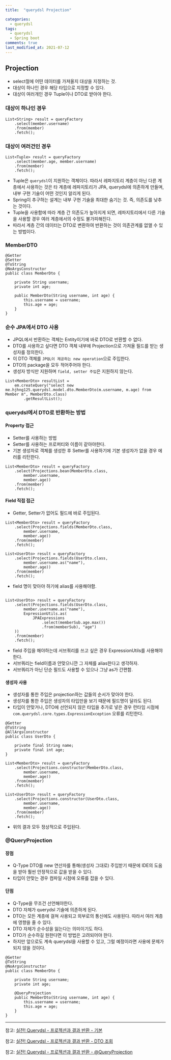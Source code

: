 ```yaml
---
title:  "querydsl Projection"

categories:
  - querydsl
tags:
  - querydsl
  - Spring boot
comments: true
last_modified_at: 2021-07-12
---
```


## Projection
* select절에 어떤 데이터를 가져올지 대상을 지정하는 것.
* 대상이 하나인 경우 해당 타입으로 지정할 수 있다.
* 대상이 여러개인 경우 Tuple이나 DTO로 받아야 한다.

### 대상이 하나인 경우
~~~
List<String> result = queryFactory
    .select(member.username)
    .from(member)
    .fetch();
~~~ 

### 대상이 여러건인 경우
~~~
List<Tuple> result = queryFactory
    .select(member.age, member.username)
    .from(member)
    .fetch();
~~~

* Tuple은 `querydsl`이 지원하는 객체이다. 따라서 레파지토리 계층이 아닌 다른 계층에서 사용하는 것은 타 계층에 레파지토리가 JPA, querydsl에 의존하게 만들며, 내부 구현 기술이 어떤 것인지 알리게 된다. 
* Spring이 추구하는 설계는 내부 구현 기술을 최대한 숨기는 것. 즉, 의존도를 낮추는 것이다.
* Tuple을 사용함에 따라 계층 간 의존도가 높아지게 되면, 레파지토리에서 다른 기술을 사용할 경우 여러 계층에서의 수정도 불가피해진다.
* 따라서 계층 간의 데이터는 DTO로 변환하여 반환하는 것이 의존관계를 없앨 수 있는 방법이다.

### MemberDTO
~~~
@Getter
@Setter
@ToString
@NoArgsConstructor
public class MemberDto {

    private String username;
    private int age;

    public MemberDto(String username, int age) {
        this.username = username;
        this.age = age;
    }
}

~~~

### 순수 JPA에서 DTO 사용
* JPQL에서 반환하는 객체는 Entity이기에 바로 DTO로 반환할 수 없다.
* DTO를 사용하고 싶다면 DTO 객체 내부에 Projection으로 가져올 필드를 받는 생성자를 정의한다.
* 이 DTO 객체를 `JPQL이 제공하는 new operation`으로 주입한다.
* DTO의 package을 모두 적어주어야 한다.
* 생성자 방식만 지원하며 `field, setter 주입`은 지원하지 않는다.
~~~
List<MemberDto> resultList =
    em.createQuery("select new me.hjhng125.querydsl.model.dto.MemberDto(m.username, m.age) from Member m", MemberDto.class)
        .getResultList();
~~~

### querydsl에서 DTO로 반환하는 방법
#### Property 접근
* Setter를 사용하는 방법
* Setter를 사용하는 프로퍼티와 이름이 같아야한다.
* 기본 생성자로 객체를 생성한 후 Setter를 사용하기에 기본 생성자가 없을 경우 에러를 리턴한다.

~~~
List<MemberDto> result = queryFactory
    .select(Projections.bean(MemberDto.class,
        member.username,
        member.age))
    .from(member)
    .fetch();
~~~

#### Field 직접 접근
* Getter, Setter가 없어도 필드에 바로 주입된다.
  
~~~
List<MemberDto> result = queryFactory
    .select(Projections.fields(MemberDto.class,
        member.username,
        member.age))
    .from(member)
    .fetch();
~~~
~~~
List<UserDto> result = queryFactory
    .select(Projections.fields(UserDto.class,
        member.username.as("name"), 
        member.age))
    .from(member)
    .fetch();
~~~
* field 명이 맞아야 하기에 alias를 사용해야함.

~~~

List<UserDto> result = queryFactory
    .select(Projections.fields(UserDto.class,
        member.username.as("name"), 
        ExpressionUtils.as(
            JPAExpressions
                .select(memberSub.age.max())
                .from(memberSub), "age")
    ))
    .from(member)
    .fetch();
~~~
* field 주입을 해야하는데 서브쿼리를 쓰고 싶은 경우 ExpressionUtils를 사용해야 한다. 
* 서브쿼리는 field이름과 안맞으니깐 그 자체를 alias한다고 생각하자. 
* 서브쿼리가 아닌 단순 필드도 사용할 수 있으나 그냥 as가 간편함.

#### 생성자 사용
* 생성자를 통한 주입은 projection하는 값들의 순서가 맞아야 한다.
* 생성자를 통한 주입은 생성자의 타입만을 보기 때문에 필드명이 달라도 된다.
* 타입이 안맞거나, DTO에 선언되지 않은 타입을 추가로 넣은 경우 런타임 시점에 `com.querydsl.core.types.ExpressionException` 오류를 리턴한다.

~~~
@Getter
@ToString
@AllArgsConstructor
public class UserDto {

    private final String name;
    private final int age;
}
~~~
~~~
List<MemberDto> result = queryFactory
    .select(Projections.constructor(MemberDto.class,
        member.username,
        member.age))
    .from(member)
    .fetch();

List<UserDto> result = queryFactory
    .select(Projections.constructor(UserDto.class,
        member.username,
        member.age))
    .from(member)
    .fetch();
~~~
* 위의 결과 모두 정상적으로 주입된다.

### @QueryProjection

#### 장점
* Q-Type DTO를 new 연산자를 통해(생성자 그대로) 주입받기 때문에 IDE의 도움을 받아 훨씬 안정적으로 값을 받을 수 있다.
* 타입이 안맞는 경우 컴파일 시점에 오류를 잡을 수 있다.

#### 단점
* Q-Type을 무조건 선언해야한다.
* DTO 자체가 querydsl 기술에 의존하게 된다.
* DTO는 모든 계층에 걸쳐 사용되고 외부로의 통신에도 사용된다. 따라서 여러 계층에 영향을 줄 수 있다.
* DTO 자체가 순수성을 잃는다는 의미이기도 하다.
* DTO가 순수하길 원한다면 이 방법은 고려되어야 한다.
* 하지만 앞으로도 계속 querydsl을 사용할 수 있고, 그럴 예정이라면 사용에 문제가 되지 않을 것이다.

~~~
@Getter
@ToString
@NoArgsConstructor
public class MemberDto {

    private String username;
    private int age;

    @QueryProjection
    public MemberDto(String username, int age) {
        this.username = username;
        this.age = age;
    }
}
~~~

<hr>

참고: [실전! Querydsl - 프로젝션과 결과 반환 - 기본](https://www.inflearn.com/course/Querydsl-%EC%8B%A4%EC%A0%84/lecture/30136?tab=curriculum)

참고: [실전! Querydsl - 프로젝션과 결과 반환 - DTO 조회](https://www.inflearn.com/course/Querydsl-%EC%8B%A4%EC%A0%84/lecture/30137?tab=curriculum)

참고: [실전! Querydsl - 프로젝션과 결과 반환 - @QueryProjection](https://www.inflearn.com/course/Querydsl-%EC%8B%A4%EC%A0%84/lecture/30138?tab=curriculum)
